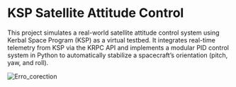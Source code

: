# KSP Satellite Attitude Control
This project simulates a real-world satellite attitude control system using Kerbal Space Program (KSP) as a virtual testbed. It integrates real-time telemetry from KSP via the KRPC API and implements a modular PID control system in Python to automatically stabilize a spacecraft’s orientation (pitch, yaw, and roll).




![Erro_corection](https://github.com/user-attachments/assets/28651902-b829-4f83-9f1b-ebb8cc63988a)
